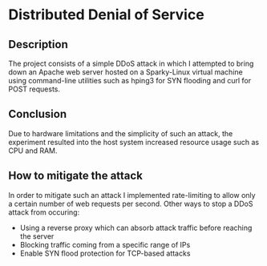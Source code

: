 # Distributed Denial of Service

## Description 
The project consists of a simple DDoS attack in which I attempted to bring down an Apache web server hosted
on a Sparky-Linux virtual machine using command-line utilities such as hping3 for SYN flooding and curl for
POST requests.

## Conclusion
Due to hardware limitations and the simplicity of such an attack, the experiment resulted into the host system
increased resource usage such as CPU and RAM.

## How to mitigate the attack  
In order to mitigate such an attack I implemented rate-limiting to allow only a certain number of web requests
per second.
Other ways to stop a DDoS attack from occuring:
  - Using a reverse proxy which can absorb attack traffic before reaching the server
  - Blocking traffic coming from a specific range of IPs
  - Enable SYN flood protection for TCP-based attacks

